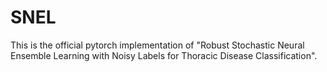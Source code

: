 # SNEL
This is the official pytorch implementation of "Robust Stochastic Neural Ensemble Learning with Noisy Labels for Thoracic Disease Classification".
